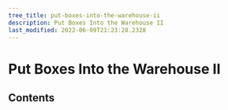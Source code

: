 ```yaml
---
tree_title: put-boxes-into-the-warehouse-ii
description: Put Boxes Into the Warehouse II
last_modified: 2022-06-09T21:23:28.2328
---
```


# Put Boxes Into the Warehouse II

## Contents
